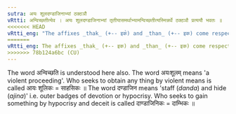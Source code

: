 ```yaml
---
sutra: अयः शूलदण्डाजिनाभ्यां ठक्ठञौ
vRtti: अन्विच्छतीत्येव । अयः शूलदण्डाजिनाभ्यां तृतीयासमर्थाभ्यामन्विच्छतीत्यस्मिन्नर्थे ठक्ठञौ प्रत्ययौ भवतः ॥
<<<<<<< HEAD
vRtti_eng: "The affixes _thak_ (+-- इक꣡) and _than_ (+-- इक) come respectively after _ayahsula_ and _dandajina_, in the same sense of "who strives to gain something by that"."
=======
vRtti_eng: The affixes _thak_ (+-- इक) and _than_ (+-- इक) come respectively after _ayahsula_ and _dandajina_, in the same sense of "who strives to gain something by that".
>>>>>>> 78b124a6bc (CU)
---
```

The word अन्विच्छति is understood here also. The word अयःशूलम् means 'a violent proceeding'. Who seeks to obtain any thing by violent means is called आयः शूलिकः = साहसिकः ॥ The word दण्डाजिन means 'staff (_danda_) and hide (_ajina_)' i.e. outer badges of devotion or hypocrisy. Who seeks to gain something by hypocrisy and deceit is called दाण्डाजिनिकः = दाम्भिकः ॥
